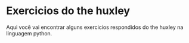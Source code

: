 # Exercicios do the huxley
Aqui você vai encontrar alguns exercicios respondidos do the huxley na linguagem python.
